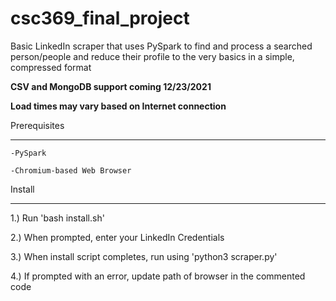 # csc369_final_project

Basic LinkedIn scraper that uses PySpark to find and process a searched person/people and reduce their profile
to the very basics in a simple, compressed format

**CSV and MongoDB support coming 12/23/2021**

**Load times may vary based on Internet connection**

Prerequisites
*************
    -PySpark
  
    -Chromium-based Web Browser
  
Install
********
1.) Run 'bash install.sh'

2.) When prompted, enter your LinkedIn Credentials

3.) When install script completes, run using 'python3 scraper.py'

4.) If prompted with an error, update path of browser in the commented code
 
